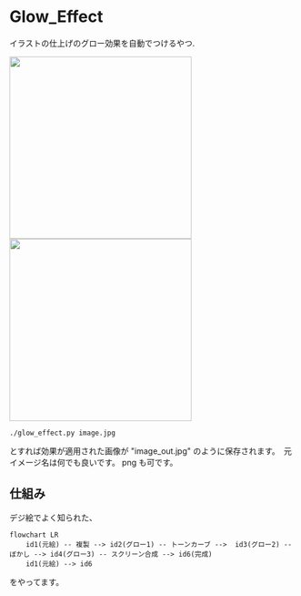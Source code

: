 # Glow_Effect
イラストの仕上げのグロー効果を自動でつけるやつ.

<img src="https://user-images.githubusercontent.com/86103496/160360239-e9c42a42-1f16-4ad6-ba6c-a1ef900ee77e.jpg" width=320px> <img src="https://user-images.githubusercontent.com/86103496/160360250-45988d62-b15f-4d0c-9469-3b55cbc26c01.jpg" width=320px>

```
./glow_effect.py image.jpg
```

とすれば効果が適用された画像が "image_out.jpg" のように保存されます。　元イメージ名は何でも良いです。 png も可です。

## 仕組み
デジ絵でよく知られた、
```mermaid
flowchart LR
    id1(元絵) -- 複製 --> id2(グロー1) -- トーンカーブ -->  id3(グロー2) -- ぼかし --> id4(グロー3) -- スクリーン合成 --> id6(完成)
    id1(元絵) --> id6
```
をやってます。
